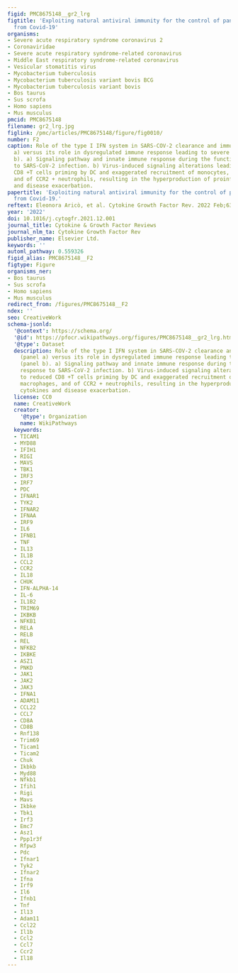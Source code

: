 ```yaml
---
figid: PMC8675148__gr2_lrg
figtitle: 'Exploiting natural antiviral immunity for the control of pandemics: Lessons
  from Covid-19'
organisms:
- Severe acute respiratory syndrome coronavirus 2
- Coronaviridae
- Severe acute respiratory syndrome-related coronavirus
- Middle East respiratory syndrome-related coronavirus
- Vesicular stomatitis virus
- Mycobacterium tuberculosis
- Mycobacterium tuberculosis variant bovis BCG
- Mycobacterium tuberculosis variant bovis
- Bos taurus
- Sus scrofa
- Homo sapiens
- Mus musculus
pmcid: PMC8675148
filename: gr2_lrg.jpg
figlink: /pmc/articles/PMC8675148/figure/fig0010/
number: F2
caption: Role of the type I IFN system in SARS-COV-2 clearance and immunity (panel
  a) versus its role in dysregulated immune response leading to severe COVID-19 (panel
  b). a) Signaling pathway and innate immune response during the functional response
  to SARS-CoV-2 infection. b) Virus-induced signaling alterations leading to reduced
  CD8 +T cells priming by DC and exaggerated recruitment of monocytes, macrophages,
  and of CCR2 + neutrophils, resulting in the hyperproduction of proinflammatory cytokines
  and disease exacerbation.
papertitle: 'Exploiting natural antiviral immunity for the control of pandemics: Lessons
  from Covid-19.'
reftext: Eleonora Aricò, et al. Cytokine Growth Factor Rev. 2022 Feb;63:23-33.
year: '2022'
doi: 10.1016/j.cytogfr.2021.12.001
journal_title: Cytokine & Growth Factor Reviews
journal_nlm_ta: Cytokine Growth Factor Rev
publisher_name: Elsevier Ltd.
keywords: ''
automl_pathway: 0.559326
figid_alias: PMC8675148__F2
figtype: Figure
organisms_ner:
- Bos taurus
- Sus scrofa
- Homo sapiens
- Mus musculus
redirect_from: /figures/PMC8675148__F2
ndex: ''
seo: CreativeWork
schema-jsonld:
  '@context': https://schema.org/
  '@id': https://pfocr.wikipathways.org/figures/PMC8675148__gr2_lrg.html
  '@type': Dataset
  description: Role of the type I IFN system in SARS-COV-2 clearance and immunity
    (panel a) versus its role in dysregulated immune response leading to severe COVID-19
    (panel b). a) Signaling pathway and innate immune response during the functional
    response to SARS-CoV-2 infection. b) Virus-induced signaling alterations leading
    to reduced CD8 +T cells priming by DC and exaggerated recruitment of monocytes,
    macrophages, and of CCR2 + neutrophils, resulting in the hyperproduction of proinflammatory
    cytokines and disease exacerbation.
  license: CC0
  name: CreativeWork
  creator:
    '@type': Organization
    name: WikiPathways
  keywords:
  - TICAM1
  - MYD88
  - IFIH1
  - RIGI
  - MAVS
  - TBK1
  - IRF3
  - IRF7
  - PDC
  - IFNAR1
  - TYK2
  - IFNAR2
  - IFNAA
  - IRF9
  - IL6
  - IFNB1
  - TNF
  - IL13
  - IL1B
  - CCL2
  - CCR2
  - IL18
  - CHUK
  - IFN-ALPHA-14
  - IL-6
  - IL1B2
  - TRIM69
  - IKBKB
  - NFKB1
  - RELA
  - RELB
  - REL
  - NFKB2
  - IKBKE
  - ASZ1
  - PNKD
  - JAK1
  - JAK2
  - JAK3
  - IFNA1
  - ADAM11
  - CCL22
  - CCL7
  - CD8A
  - CD8B
  - Rnf138
  - Trim69
  - Ticam1
  - Ticam2
  - Chuk
  - Ikbkb
  - Myd88
  - Nfkb1
  - Ifih1
  - Rigi
  - Mavs
  - Ikbke
  - Tbk1
  - Irf3
  - Emc7
  - Asz1
  - Ppp1r3f
  - Rfpw3
  - Pdc
  - Ifnar1
  - Tyk2
  - Ifnar2
  - Ifna
  - Irf9
  - Il6
  - Ifnb1
  - Tnf
  - Il13
  - Adam11
  - Ccl22
  - Il1b
  - Ccl2
  - Ccl7
  - Ccr2
  - Il18
---
```

